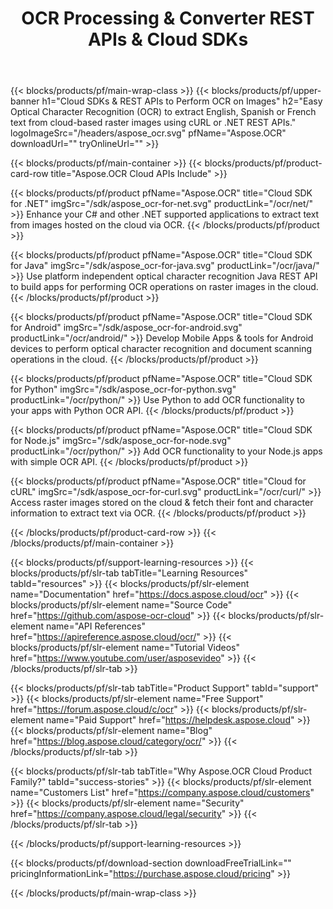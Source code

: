 ﻿---
title: OCR Processing & Converter REST APIs & Cloud SDKs 
description: Easy Optical Character Recognition (OCR) to extract English, Spanish or French text from cloud-based raster images using cURL or .NET REST APIs
weight: 10
url: /family
---

{{< blocks/products/pf/main-wrap-class >}}
{{< blocks/products/pf/upper-banner h1="Cloud SDKs & REST APIs to Perform OCR on Images" h2="Easy Optical Character Recognition (OCR) to extract English, Spanish or French text from cloud-based raster images using cURL or .NET REST APIs." logoImageSrc="/headers/aspose_ocr.svg" pfName="Aspose.OCR" downloadUrl="" tryOnlineUrl="" >}}

{{< blocks/products/pf/main-container >}}
{{< blocks/products/pf/product-card-row title="Aspose.OCR Cloud APIs Include" >}}

{{< blocks/products/pf/product pfName="Aspose.OCR" title="Cloud SDK for .NET" imgSrc="/sdk/aspose_ocr-for-net.svg" productLink="/ocr/net/" >}}
Enhance your C# and other .NET supported applications to extract text from images hosted on the cloud via OCR.
{{< /blocks/products/pf/product >}}

{{< blocks/products/pf/product pfName="Aspose.OCR" title="Cloud SDK for Java" imgSrc="/sdk/aspose_ocr-for-java.svg" productLink="/ocr/java/" >}}
Use platform independent optical character recognition Java REST API to build apps for performing OCR operations on raster images in the cloud.
{{< /blocks/products/pf/product >}}

{{< blocks/products/pf/product pfName="Aspose.OCR" title="Cloud SDK for Android" imgSrc="/sdk/aspose_ocr-for-android.svg" productLink="/ocr/android/" >}}
Develop Mobile Apps & tools for Android devices to perform optical character recognition and document scanning operations in the cloud.
{{< /blocks/products/pf/product >}}

{{< blocks/products/pf/product pfName="Aspose.OCR" title="Cloud SDK for Python" imgSrc="/sdk/aspose_ocr-for-python.svg" productLink="/ocr/python/" >}}
Use Python to add OCR functionality to your apps with Python OCR API.
{{< /blocks/products/pf/product >}}

{{< blocks/products/pf/product pfName="Aspose.OCR" title="Cloud SDK for Node.js" imgSrc="/sdk/aspose_ocr-for-node.svg" productLink="/ocr/python/" >}}
Add OCR functionality to your Node.js apps with simple OCR API.
{{< /blocks/products/pf/product >}}

{{< blocks/products/pf/product pfName="Aspose.OCR" title="Cloud for cURL" imgSrc="/sdk/aspose_ocr-for-curl.svg" productLink="/ocr/curl/" >}}
Access raster images stored on the cloud & fetch their font and character information to extract text via OCR.
{{< /blocks/products/pf/product >}}

{{< /blocks/products/pf/product-card-row >}}
{{< /blocks/products/pf/main-container >}}

{{< blocks/products/pf/support-learning-resources >}}
{{< blocks/products/pf/slr-tab tabTitle="Learning Resources" tabId="resources" >}}
{{< blocks/products/pf/slr-element name="Documentation" href="https://docs.aspose.cloud/ocr" >}}
{{< blocks/products/pf/slr-element name="Source Code" href="https://github.com/aspose-ocr-cloud" >}}
{{< blocks/products/pf/slr-element name="API References" href="https://apireference.aspose.cloud/ocr/" >}}
{{< blocks/products/pf/slr-element name="Tutorial Videos" href="https://www.youtube.com/user/asposevideo" >}}
{{< /blocks/products/pf/slr-tab >}}

{{< blocks/products/pf/slr-tab tabTitle="Product Support" tabId="support" >}}
{{< blocks/products/pf/slr-element name="Free Support" href="https://forum.aspose.cloud/c/ocr" >}}
{{< blocks/products/pf/slr-element name="Paid Support" href="https://helpdesk.aspose.cloud" >}}
{{< blocks/products/pf/slr-element name="Blog" href="https://blog.aspose.cloud/category/ocr/" >}}
{{< /blocks/products/pf/slr-tab >}}

{{< blocks/products/pf/slr-tab tabTitle="Why Aspose.OCR Cloud Product Family?" tabId="success-stories" >}}
{{< blocks/products/pf/slr-element name="Customers List" href="https://company.aspose.cloud/customers" >}}
{{< blocks/products/pf/slr-element name="Security" href="https://company.aspose.cloud/legal/security" >}}
{{< /blocks/products/pf/slr-tab >}}

{{< /blocks/products/pf/support-learning-resources >}}

{{< blocks/products/pf/download-section downloadFreeTrialLink="" pricingInformationLink="https://purchase.aspose.cloud/pricing" >}}

{{< /blocks/products/pf/main-wrap-class >}}

